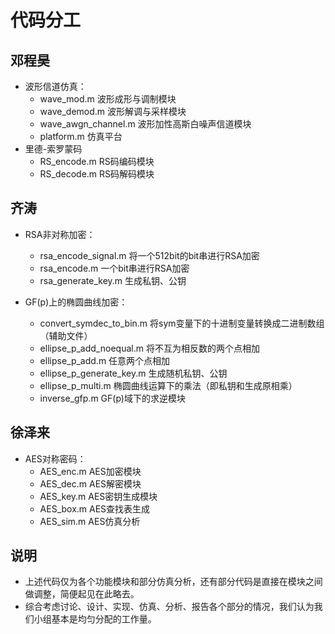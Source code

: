 # 代码分工

## 邓程昊
* 波形信道仿真：
    - wave_mod.m 波形成形与调制模块
    - wave_demod.m 波形解调与采样模块
    - wave_awgn_channel.m 波形加性高斯白噪声信道模块
    - platform.m 仿真平台
* 里德-索罗蒙码
    - RS_encode.m RS码编码模块
    - RS_decode.m RS码解码模块

## 齐涛
* RSA非对称加密：
	- rsa\_encode\_signal.m 将一个512bit的bit串进行RSA加密
	- rsa\_encode.m  一个bit串进行RSA加密
	- rsa\_generate\_key.m 生成私钥、公钥
	
* GF(p)上的椭圆曲线加密：
	- convert\_symdec\_to\_bin.m 将sym变量下的十进制变量转换成二进制数组（辅助文件）
	- ellipse\_p\_add\_noequal.m 将不互为相反数的两个点相加 
	- ellipse\_p\_add.m 任意两个点相加
	- ellipse\_p\_generate\_key.m 生成随机私钥、公钥
	- ellipse\_p\_multi.m 椭圆曲线运算下的乘法（即私钥和生成原相乘）
	- inverse\_gfp.m GF(p)域下的求逆模块

## 徐泽来
* AES对称密码：
    - AES_enc.m AES加密模块
    - AES_dec.m AES解密模块
    - AES_key.m AES密钥生成模块
    - AES_box.m AES查找表生成
    - AES_sim.m AES仿真分析
  
## 说明
* 上述代码仅为各个功能模块和部分仿真分析，还有部分代码是直接在模块之间做调整，简便起见在此略去。
* 综合考虑讨论、设计、实现、仿真、分析、报告各个部分的情况，我们认为我们小组基本是均匀分配的工作量。
